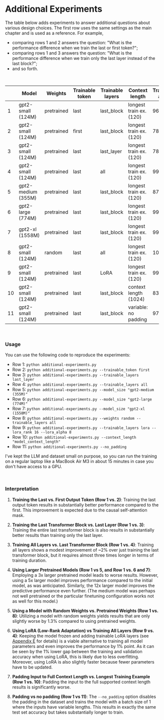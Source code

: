 # Additional Experiments

The table below adds experiments to answer additional questions about various design choices. The first row uses the same settings as the main chapter and is used as a reference.
For example, 

- comparing rows 1 and 2 answers the question: "What is the performance difference when we train the last or first token?";
- comparing rows 1 and 3 answers the question: "What is the performance difference when we train only the last layer instead of the last block?";
- and so forth.

&nbsp;

|      | Model              | Weights    | Trainable token | Trainable layers | Context length          | Training acc | Validation acc | Test acc | Training time | CPU/GPU |
| ---- | ------------------ | ---------- | --------------- | ---------------- | ----------------------- | ------------ | -------------- | -------- | ------------- | ------- |
| 1    | gpt2-small (124M)  | pretrained | last            | last_block       | longest train ex. (120) | 96.63%       | 99.33%         | 95.00%   | 0.28 min      | A100    |
| 2    | gpt2-small (124M)  | pretrained | first           | last_block       | longest train ex. (120) | 78.46%       | 80.54%         | 75.00%   | 0.28 min      | A100    |
| 3    | gpt2-small (124M)  | pretrained | last            | last_layer       | longest train ex. (120) | 78.65%       | 79.87%         | 72.00%   | 0.25 min      | A100    |
| 4    | gpt2-small (124M)  | pretrained | last            | all              | longest train ex. (120) | 99.62%       | 96.64%         | 96.67%   | 0.69 min      | A100    |
| 5    | gpt2-medium (355M) | pretrained | last            | last_block       | longest train ex. (120) | 87.50%       | 91.28%         | 84.67%   | 0.75 min      | A100    |
| 6    | gpt2-large (774M)  | pretrained | last            | last_block       | longest train ex. (120) | 99.52%       | 98.66%         | 96.67%   | 1.50 min      | A100    |
| 7    | gpt2-xl (1558M)    | pretrained | last            | last_block       | longest train ex. (120) | 99.81%       | 99.33%         | 98.33%   | 2.83 min      | A100    |
| 8    | gpt2-small (124M)  | random     | last            | all              | longest train ex. (120) | 100%         | 96.64%         | 93.67%   | 0.69 min      | A100    |
| 9    | gpt2-small (124M)  | pretrained | last            | LoRA             | longest train ex. (120) | 99.52%       | 97.99%         | 97.67%   | 0.75 min      | A100    |
| 10   | gpt2-small (124M)  | pretrained | last            | last_block       | context length (1024)   | 83.08%       | 87.92%         | 78.33%   | 2.46 min      | A100    |
| 11   | gpt2-small (124M)  | pretrained | last            | last_block       | variable: no padding    | 97.42%       | 95.30%         | 95.00%   | 1.71 min      | A100    |


&nbsp;

### Usage

You can use the following code to reproduce the experiments:

- Row 1: `python additional-experiments.py`
- Row 2: `python additional-experiments.py --trainable_token first` 
- Row 3: `python additional-experiments.py --trainable_layers last_layer`
- Row 4: `python additional-experiments.py --trainable_layers all`
- Row 5: `python additional-experiments.py --model_size "gpt2-medium (355M)"`
- Row 6: `python additional-experiments.py --model_size "gpt2-large (774M)"`
- Row 7: `python additional-experiments.py --model_size "gpt2-xl (1558M)"`
- Row 8: `python additional-experiments.py --weights random --trainable_layers all`
- Row 9: `python additional-experiments.py --trainable_layers lora --lora_rank 16 --lora_alpha 8`
- Row 10: `python additional-experiments.py --context_length "model_context_length"`
- Row 11: `python additional-experiments.py --no_padding`

I've kept the LLM and dataset small on purpose, so you can run the training on a regular laptop like a MacBook Air M3 in about 15 minutes in case you don't have access to a GPU.

&nbsp;

### Interpretation

1. **Training the Last vs. First Output Token (Row 1 vs. 2)**: Training the last output token results in substantially better performance compared to the first. This improvement is expected due to the causal self-attention mask.

2. **Training the Last Transformer Block vs. Last Layer (Row 1 vs. 3)**: Training the entire last transformer block is also results in substantially better results than training only the last layer.

3. **Training All Layers vs. Last Transformer Block (Row 1 vs. 4)**: Training all layers shows a modest improvement of ~2% over just training the last transformer block, but it requires almost three times longer in terms of training duration.

4. **Using Larger Pretrained Models (Row 1 vs 5, and Row 1 vs. 6 and 7)**: Employing a 3x larger pretrained model leads to worse results. However, using a 5x larger model improves performance compared to the initial model, as was anticipated. Similarly, the 12x larger model improves the predictive performance even further. (The medium model was perhaps not well pretrained or the particular finetuning configuration works not as well for this model.)

5. **Using a Model with Random Weights vs. Pretrained Weights (Row 1 vs. 8)**: Utilizing a model with random weights yields results that are only slightly worse by 1.3% compared to using pretrained weights.

6. **Using LoRA (Low-Rank Adaptation) vs Training All Layers (Row 9 vs. 4)**: Keeping the model frozen and adding trainable LoRA layers (see [Appendix E](../../appendix-E/01_main-chapter-code/appendix-E.ipynb) for details) is a viable alternative to training all model parameters and even improves the performance by 1% point. As it can be seen by the 1% lower gap between the training and validation accuracy when using LoRA, this is likely due to less overfitting. Moreover, using LoRA is also slightly faster because fewer parameters have to be updated.

7. **Padding Input to Full Context Length vs. Longest Training Example (Row 1 vs. 10)**: Padding the input to the full supported context length results is significantly worse.

8. **Padding vs no padding (Row 1 vs 11)**: The `--no_padding` option disables the padding in the dataset and trains the model with a batch size of 1 where the inputs have variable lengths. This results in exactly the same test set accuracy but takes substantially longer to train.
